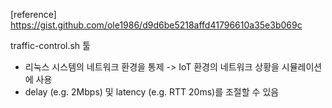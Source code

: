 [reference] https://gist.github.com/ole1986/d9d6be5218affd41796610a35e3b069c

traffic-control.sh 툴
- 리눅스 시스템의 네트워크 환경을 통제 -> IoT 환경의 네트워크 상황을 시뮬레이션에 사용
- delay (e.g. 2Mbps) 및 latency (e.g. RTT 20ms)를 조절할 수 있음

